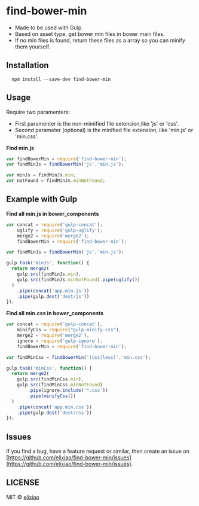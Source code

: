 find-bower-min
===============

- Made to be used with Gulp. 
- Based on asset type, get bower min files in bower main files.
- If no min files is found, return these files as a array so you can minify them yourself.

## Installation

```shell
  npm install --save-dev find-bower-min
```

## Usage

Require two paramenters: 

- First paramenter is the non-mimified file extension,like 'js' or 'css'. 
- Second parameter (optional) is the minified file extension, like 'min.js' or 'min.css'.

**Find min.js**


```js
var findBowerMin = require('find-bower-min');
var findMinJs = findBowerMin('js','min.js');

var minJs = findMinJs.min;
var notFound = findMinJs.minNotFound;
```

## Example with Gulp

**Find all min.js in bower_components**

```js
var concat = require('gulp-concat');
    uglify = require('gulp-uglify');
    merge2 = require('merge2');
    findBowerMin = require('find-bower-min');

var findMinJs = findBowerMin('js','min.js');

gulp.task('minJs', function() {
  return merge2(
    gulp.src(findMinJs.min),
    gulp.src(findMinJs.minNotFound).pipe(uglify())
  )
    .pipe(concat('app.min.js'))
    .pipe(gulp.dest('dest/js'))
});
```

**Find all min.css in bower_components**

```js
var concat = require('gulp-concat'),
    minifyCss = require("gulp-minify-css"),
    merge2 = require('merge2'),
    ignore = require('gulp-ignore'),
    findBowerMin = require('find-bower-min');

var findMinCss = findBowerMin('(css|less)','min.css');

gulp.task('minCss', function() {
  return merge2(
    gulp.src(findMinCss.min),
    gulp.src(findMinCss.minNotFound)
        .pipe(ignore.include('*.css'))
        .pipe(minifyCss())
  )
    .pipe(concat('app.min.css'))
    .pipe(gulp.dest('dest/css'))
});
```

## Issues

If you find a bug, have a feature request or similar, then create an issue on [https://github.com/elixiao/find-bower-min/issues](https://github.com/elixiao/find-bower-min/issues).

## LICENSE

MIT © [elixiao](https://github.com/elixiao)
